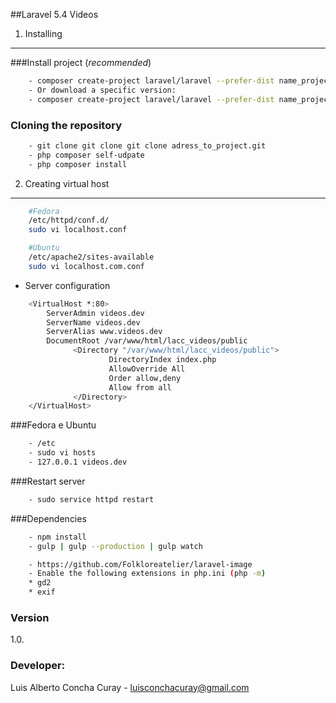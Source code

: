 ##Laravel 5.4 Videos

1) Installing
--------------

###Install project (*recommended*)
```sh
    - composer create-project laravel/laravel --prefer-dist name_project
    - Or download a specific version:
    - composer create-project laravel/laravel --prefer-dist name_project "5.*.*"
``` 

### Cloning the repository
```sh
    - git clone git clone git clone adress_to_project.git
    - php composer self-udpate
    - php composer install
```     
    
2) Creating virtual host
------------------------
```sh
    #Fedora
    /etc/httpd/conf.d/
    sudo vi localhost.conf

    #Ubuntu
    /etc/apache2/sites-available
    sudo vi localhost.com.conf
```
* Server configuration
```sh
    <VirtualHost *:80>
        ServerAdmin videos.dev
        ServerName videos.dev
        ServerAlias www.videos.dev
        DocumentRoot /var/www/html/lacc_videos/public
              <Directory "/var/www/html/lacc_videos/public">
                      DirectoryIndex index.php
                      AllowOverride All
                      Order allow,deny
                      Allow from all
              </Directory>
    </VirtualHost>
```    
###Fedora e Ubuntu
```sh
    - /etc  
    - sudo vi hosts
    - 127.0.0.1 videos.dev
```    
    
###Restart server
```sh    
    - sudo service httpd restart
```

###Dependencies
```sh
    - npm install
    - gulp | gulp --production | gulp watch
```  
```sh
    - https://github.com/Folkloreatelier/laravel-image
    - Enable the following extensions in php.ini (php -m) 
    * gd2
    * exif
```    

### Version
1.0.    

### Developer:
Luis Alberto Concha Curay - luisconchacuray@gmail.com    